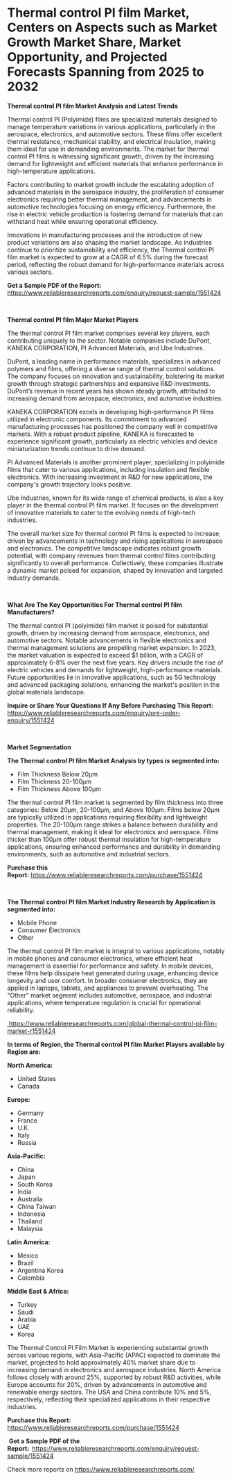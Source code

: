<p><h1>Thermal control PI film Market, Centers on Aspects such as Market Growth Market Share, Market Opportunity, and Projected Forecasts Spanning from 2025 to 2032</h1></p><p><strong>Thermal control PI film Market Analysis and Latest Trends</strong></p>
<p><p>Thermal control PI (Polyimide) films are specialized materials designed to manage temperature variations in various applications, particularly in the aerospace, electronics, and automotive sectors. These films offer excellent thermal resistance, mechanical stability, and electrical insulation, making them ideal for use in demanding environments. The market for thermal control PI films is witnessing significant growth, driven by the increasing demand for lightweight and efficient materials that enhance performance in high-temperature applications.</p><p>Factors contributing to market growth include the escalating adoption of advanced materials in the aerospace industry, the proliferation of consumer electronics requiring better thermal management, and advancements in automotive technologies focusing on energy efficiency. Furthermore, the rise in electric vehicle production is fostering demand for materials that can withstand heat while ensuring operational efficiency.</p><p>Innovations in manufacturing processes and the introduction of new product variations are also shaping the market landscape. As industries continue to prioritize sustainability and efficiency, the Thermal control PI film market is expected to grow at a CAGR of 6.5% during the forecast period, reflecting the robust demand for high-performance materials across various sectors.</p></p>
<p><strong>Get a Sample PDF of the Report:&nbsp;</strong> <a href="https://www.reliableresearchreports.com/enquiry/request-sample/1551424?utm_campaign=2179&utm_medium=2&utm_source=Github&utm_content=ia&utm_term=01022025&utm_id=thermal-control-pi-film">https://www.reliableresearchreports.com/enquiry/request-sample/1551424</a></p>
<p>&nbsp;</p>
<p><strong>Thermal control PI film Major Market Players</strong></p>
<p><p>The thermal control PI film market comprises several key players, each contributing uniquely to the sector. Notable companies include DuPont, KANEKA CORPORATION, PI Advanced Materials, and Ube Industries. </p><p>DuPont, a leading name in performance materials, specializes in advanced polymers and films, offering a diverse range of thermal control solutions. The company focuses on innovation and sustainability, bolstering its market growth through strategic partnerships and expansive R&D investments. DuPont’s revenue in recent years has shown steady growth, attributed to increasing demand from aerospace, electronics, and automotive industries.</p><p>KANEKA CORPORATION excels in developing high-performance PI films utilized in electronic components. Its commitment to advanced manufacturing processes has positioned the company well in competitive markets. With a robust product pipeline, KANEKA is forecasted to experience significant growth, particularly as electric vehicles and device miniaturization trends continue to drive demand.</p><p>PI Advanced Materials is another prominent player, specializing in polyimide films that cater to various applications, including insulation and flexible electronics. With increasing investment in R&D for new applications, the company's growth trajectory looks positive. </p><p>Ube Industries, known for its wide range of chemical products, is also a key player in the thermal control PI film market. It focuses on the development of innovative materials to cater to the evolving needs of high-tech industries.</p><p>The overall market size for thermal control PI films is expected to increase, driven by advancements in technology and rising applications in aerospace and electronics. The competitive landscape indicates robust growth potential, with company revenues from thermal control films contributing significantly to overall performance. Collectively, these companies illustrate a dynamic market poised for expansion, shaped by innovation and targeted industry demands.</p></p>
<p>&nbsp;</p>
<p><strong>What Are The Key Opportunities For Thermal control PI film Manufacturers?</strong></p>
<p><p>The thermal control PI (polyimide) film market is poised for substantial growth, driven by increasing demand from aerospace, electronics, and automotive sectors. Notable advancements in flexible electronics and thermal management solutions are propelling market expansion. In 2023, the market valuation is expected to exceed $1 billion, with a CAGR of approximately 6-8% over the next five years. Key drivers include the rise of electric vehicles and demands for lightweight, high-performance materials. Future opportunities lie in innovative applications, such as 5G technology and advanced packaging solutions, enhancing the market's position in the global materials landscape.</p></p>
<p><strong>Inquire or Share Your Questions If Any Before Purchasing This Report:</strong> <a href="https://www.reliableresearchreports.com/enquiry/pre-order-enquiry/1551424?utm_campaign=2179&utm_medium=2&utm_source=Github&utm_content=ia&utm_term=01022025&utm_id=thermal-control-pi-film">https://www.reliableresearchreports.com/enquiry/pre-order-enquiry/1551424</a></p>
<p>&nbsp;</p>
<p><strong>Market Segmentation</strong></p>
<p><strong>The Thermal control PI film Market Analysis by types is segmented into:</strong></p>
<p><ul><li>Film Thickness Below 20μm</li><li>Film Thickness 20-100μm</li><li>Film Thickness Above 100μm</li></ul></p>
<p><p>The thermal control PI film market is segmented by film thickness into three categories: Below 20μm, 20-100μm, and Above 100μm. Films below 20μm are typically utilized in applications requiring flexibility and lightweight properties. The 20-100μm range strikes a balance between durability and thermal management, making it ideal for electronics and aerospace. Films thicker than 100μm offer robust thermal insulation for high-temperature applications, ensuring enhanced performance and durability in demanding environments, such as automotive and industrial sectors.</p></p>
<p><strong>Purchase this Report:&nbsp;</strong><a href="https://www.reliableresearchreports.com/purchase/1551424?utm_campaign=2179&utm_medium=2&utm_source=Github&utm_content=ia&utm_term=01022025&utm_id=thermal-control-pi-film">https://www.reliableresearchreports.com/purchase/1551424</a></p>
<p>&nbsp;</p>
<p><strong>The Thermal control PI film Market Industry Research by Application is segmented into:</strong></p>
<p><ul><li>Mobile Phone</li><li>Consumer Electronics</li><li>Other</li></ul></p>
<p><p>The thermal control PI film market is integral to various applications, notably in mobile phones and consumer electronics, where efficient heat management is essential for performance and safety. In mobile devices, these films help dissipate heat generated during usage, enhancing device longevity and user comfort. In broader consumer electronics, they are applied in laptops, tablets, and appliances to prevent overheating. The "Other" market segment includes automotive, aerospace, and industrial applications, where temperature regulation is crucial for operational reliability.</p></p>
<p><a href="https://www.reliableresearchreports.com/global-thermal-control-pi-film-market-r1551424?utm_campaign=2179&utm_medium=2&utm_source=Github&utm_content=ia&utm_term=01022025&utm_id=thermal-control-pi-film">&nbsp;https://www.reliableresearchreports.com/global-thermal-control-pi-film-market-r1551424</a></p>
<p><strong>In terms of Region, the Thermal control PI film Market Players available by Region are:</strong></p>
<p>
    <p> <strong> North America: </strong>
        <ul>
            <li>United States</li>
            <li>Canada</li>
        </ul>
        </p> 
    <p> <strong> Europe: </strong>
        <ul>
            <li>Germany</li>
            <li>France</li>
            <li>U.K.</li>
            <li>Italy</li>
            <li>Russia</li>
        </ul>
        </p> 
    <p> <strong> Asia-Pacific: </strong>
        <ul>
            <li>China</li>
            <li>Japan</li>
            <li>South Korea</li>
            <li>India</li>
            <li>Australia</li>
            <li>China Taiwan</li>
            <li>Indonesia</li>
            <li>Thailand</li>
            <li>Malaysia</li>
        </ul>
        </p> 
    <p> <strong> Latin America: </strong>
        <ul>
            <li>Mexico</li>
            <li>Brazil</li>
            <li>Argentina Korea</li>
            <li>Colombia</li>
        </ul>
        </p> 
    <p> <strong> Middle East & Africa: </strong>
        <ul>
            <li>Turkey</li>
            <li>Saudi</li>
            <li>Arabia</li>
            <li>UAE</li>
            <li>Korea</li>
        </ul>
    </p>
    </p>
<p><p>The Thermal Control PI Film Market is experiencing substantial growth across various regions, with Asia-Pacific (APAC) expected to dominate the market, projected to hold approximately 40% market share due to increasing demand in electronics and aerospace industries. North America follows closely with around 25%, supported by robust R&D activities, while Europe accounts for 20%, driven by advancements in automotive and renewable energy sectors. The USA and China contribute 10% and 5%, respectively, reflecting their specialized applications in their respective industries.</p></p>
<p><strong>Purchase this Report: </strong><a href="https://www.reliableresearchreports.com/purchase/1551424?utm_campaign=2179&utm_medium=2&utm_source=Github&utm_content=ia&utm_term=01022025&utm_id=thermal-control-pi-film">https://www.reliableresearchreports.com/purchase/1551424</a></p>
<p>&nbsp;<strong>Get a Sample PDF of the Report:&nbsp;&nbsp;</strong><a href="https://www.reliableresearchreports.com/enquiry/request-sample/1551424?utm_campaign=2179&utm_medium=2&utm_source=Github&utm_content=ia&utm_term=01022025&utm_id=thermal-control-pi-film">https://www.reliableresearchreports.com/enquiry/request-sample/1551424</a></p>
<p><strong></strong></p>
<p>Check more reports on <a href="https://www.reliableresearchreports.com/?utm_campaign=2179&utm_medium=2&utm_source=Github&utm_content=ia&utm_term=01022025&utm_id=thermal-control-pi-film">https://www.reliableresearchreports.com/</a></p>